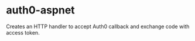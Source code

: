 auth0-aspnet
============

Creates an HTTP handler to accept Auth0 callback and exchange code with access token.
